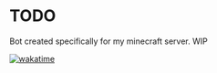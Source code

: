 # TODO
Bot created specifically for my minecraft server. WIP

[![wakatime](https://wakatime.com/badge/user/0436e651-a17c-47e1-a19d-3b5787a17ebc/project/d45ce8d6-f6fb-46a1-9ae0-8b6faed855c0.svg)](https://wakatime.com/badge/user/0436e651-a17c-47e1-a19d-3b5787a17ebc/project/d45ce8d6-f6fb-46a1-9ae0-8b6faed855c0)
